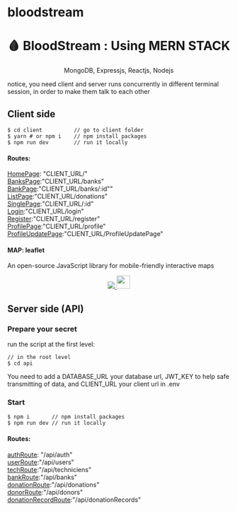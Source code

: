 # bloodstream
<h1 align="center">
🩸 BloodStream : Using MERN STACK
</h1>
<p align="center">
MongoDB, Expressjs, Reactjs, Nodejs
</p>
notice, you need client and server runs concurrently in different terminal session, in order to make them talk to each other

## Client side 
```terminal
$ cd client          // go to client folder
$ yarn # or npm i    // npm install packages
$ npm run dev        // run it locally
```
#### Routes:

[HomePage](): "CLIENT_URL/"<br>
[BanksPage]():"CLIENT_URL/banks"<br>
[BankPage]():"CLIENT_URL/banks/:id""<br>
[ListPage]():"CLIENT_URL/donations"<br>
[SinglePage]():"CLIENT_URL/:id"<br>
[Login]():"CLIENT_URL/login"<br>
[Register]():"CLIENT_URL/register"<br>
[ProfilePage]():"CLIENT_URL/profile"<br>
[ProfileUpdatePage]():"CLIENT_URL/ProfileUpdatePage"<br>

#### MAP: leaflet
An open-source JavaScript library
for mobile-friendly interactive maps
<p align="center">
   <a href="https://github.com/Leaflet/Leaflet/blob/main/LICENSE">
      <img src="https://github.com/Leaflet/Leaflet/actions/workflows/main.yml/badge.svg" />
   </a>
   <a href="https://www.openstreetmap.org/copyright">
      <img style="height: 30px;" src="https://www.openstreetmap.org/assets/osm_logo-4b074077c29e100f40ee64f5177886e36b570d4cc3ab10c7b263003d09642e3f.svg" />
   </a>
</p>

## Server side (API)

### Prepare your secret

run the script at the first level:



```terminal
// in the root level
$ cd api
```
You need to add a  DATABASE_URL your database url, JWT_KEY to help safe transmitting of data, and CLIENT_URL your client url  in .env

### Start

```terminal
$ npm i       // npm install packages
$ npm run dev // run it locally
```
#### Routes:
[authRoute](): "/api/auth"<br>
[userRoute]():"/api/users"<br>
[techRoute]():"/api/techniciens"<br>
[bankRoute]():"/api/banks"<br>
[donationRoute]():"/api/donations"<br>
[donorRoute]():"/api/donors"<br>
[donationRecordRoute]():"/api/donationRecords"<br>
